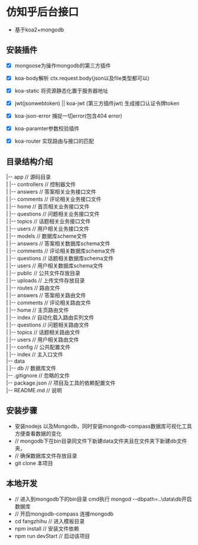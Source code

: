 # 仿知乎后台接口 #
- 基于koa2+mongodb

## 安装插件 ##
- [x] mongoose为操作mongodb的第三方插件
- [x] koa-body解析 ctx.request.body(json以及file类型都可以)
- [x] koa-static 将资源静态化置于服务器地址
- [x] jwt(jsonwebtoken) ||  koa-jwt (第三方插件jwt) 生成接口认证令牌token
- [x] koa-json-error  捕捉一切error(包含404 error)
- [x] koa-paramter参数校验插件
- [x] koa-router 实现路由与接口的匹配

 
## 目录结构介绍 ##

|--  app                                 // 源码目录  
|       |-- controllers                  // 控制器文件  
|                |-- answers             // 答案相关业务接口文件  
|                |-- comments            // 评论相关业务接口文件  
|                |-- home                // 首页相关业务接口文件  
|                |-- questions           // 问题相关业务接口文件  
|                |-- topics              // 话题相关业务接口文件  
|                |-- users               // 用户相关业务接口文件  
|       |-- models                       // 数据库scheme文件  
|                |-- answers             // 答案相关数据库schema文件  
|                |-- comments            // 评论相关数据库schema文件  
|                |-- questions           // 话题相关数据库schema文件  
|                |-- users               // 用户相关数据库schema文件  
|       |-- public                       // 公共文件存放目录  
|                |-- uploads             // 上传文件存放目录  
|       |-- routes                       // 路由文件  
|                |-- answers             // 答案相关路由文件  
|                |-- comments            // 评论相关路由文件  
|                |-- home                // 主页路由文件  
|                |-- index               // 自动化载入路由实列文件  
|                |-- questions           // 问题相关路由文件  
|                |-- topics              // 话题相关路由文件  
|                |-- users               // 用户相关路由文件  
|      |-- config                       // 公共配置文件  
|      |-- index                        // 主入口文件  
|--  data                               
|       |-- db                           // 数据库文件      
|-- .gitignore                           // 忽略的文件  
|--  package.json                        // 项目及工具的依赖配置文件  
|--  README.md                           // 说明  


## 安装步骤 ##
 -  安装nodejs 以及Mongodb，同时安装mongodb-compass数据库可视化工具方便查看数据的变化
 -  // mongodb下在bin目录同文件下新建data文件夹且在文件夹下新建db文件夹，
 -  // 确保数据库文件存放目录
 -  git clone 本项目


  ## 本地开发 ##
  - // 进入到mongodb下的bin目录  cmd执行 mongod --dbpath=..\data\db开启数据库
  - // 开启mongodb-compass 连接mongodb
  - cd fangzhihu // 进入模板目录
  - npm install    // 安装文件依赖
  - npm run devStart // 启动该项目


